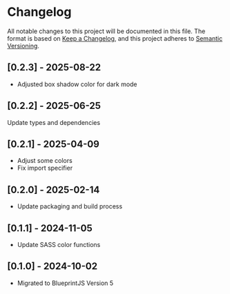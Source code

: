 # Changelog

All notable changes to this project will be documented in this file. The format
is based on [Keep a Changelog](https://keepachangelog.com/en/1.0.0/), and this
project adheres to [Semantic Versioning](https://semver.org/spec/v2.0.0.html).

## [0.2.3] - 2025-08-22

- Adjusted box shadow color for dark mode

## [0.2.2] - 2025-06-25

Update types and dependencies

## [0.2.1] - 2025-04-09

- Adjust some colors
- Fix import specifier

## [0.2.0] - 2025-02-14

- Update packaging and build process

## [0.1.1] - 2024-11-05

- Update SASS color functions

## [0.1.0] - 2024-10-02

- Migrated to BlueprintJS Version 5

